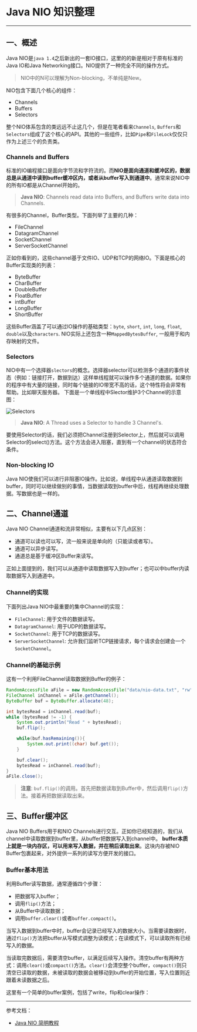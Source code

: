 # Java NIO 知识整理

---

## 一、概述

Java NIO是`java 1.4`之后新出的一套IO接口，这里的的新是相对于原有标准的Java IO和Java Networking接口。NIO提供了一种完全不同的操作方式。

> NIO中的N可以理解为Non-blocking，不单纯是New。

NIO包含下面几个核心的组件：

- Channels
- Buffers
- Selectors

整个NIO体系包含的类远远不止这几个，但是在笔者看来`Channels`, `Buffers`和`Selectors`组成了这个核心的API。其他的一些组件，比如`Pipe`和`FileLock`仅仅只作为上述三个的负责类。

### Channels and Buffers

标准的IO编程接口是面向字节流和字符流的。而**NIO是面向通道和缓冲区的，数据总是从通道中读到buffer缓冲区内，或者从buffer写入到通道中**。通常来说NIO中的所有IO都是从Channel开始的。

> **Java NIO**: Channels read data into Buffers, and Buffers write data into Channels.

有很多的Channel，Buffer类型。下面列举了主要的几种：

- FileChannel
- DatagramChannel
- SocketChannel
- ServerSocketChannel

正如你看到的，这些channel基于文件IO、UDP和TCP的网络IO。下面是核心的Buffer实现类的列表：

- ByteBuffer
- CharBuffer
- DoubleBuffer
- FloatBuffer
- intBuffer
- LongBuffer
- ShortBuffer

这些Buffer涵盖了可以通过IO操作的基础类型：`byte`, `short`, `int`, `long`, `float`, `double`以及`characters`. NIO实际上还包含一种`MappedBytesBuffer`, 一般用于和内存映射的文件。

### Selectors

NIO中有一个选择器`slectors`的概念。选择器selector可以检测多个通道的事件状态（例如：链接打开，数据到达）这样单线程就可以操作多个通道的数据。如果你的程序中有大量的链接，同时每个链接的IO带宽不高的话，这个特性将会非常有帮助。比如聊天服务器。 下面是一个单线程中Slector维护3个Channel的示意图：

![Selectors](http://tutorials.jenkov.com/images/java-nio/overview-selectors.png)

> **Java NIO**: A Thread uses a Selector to handle 3 Channel's.

要使用Selector的话，我们必须把Channel注册到Selector上，然后就可以调用Selector的select()方法。这个方法会进入阻塞，直到有一个channel的状态符合条件。

### Non-blocking IO

Java NIO使我们可以进行非阻塞IO操作。比如说，单线程中从通道读取数据到buffer，同时可以继续做别的事情，当数据读取到buffer中后，线程再继续处理数据。写数据也是一样的。

## 二、Channel通道

Java NIO Channel通道和流非常相似，主要有以下几点区别：

- 通道可以读也可以写，流一般来说是单向的（只能读或者写）。
- 通道可以异步读写。
- 通道总是基于缓冲区Buffer来读写。

正如上面提到的，我们可以从通道中读取数据写入到buffer；也可以中buffer内读取数据写入到通道中。

### Channel的实现

下面列出Java NIO中最重要的集中Channel的实现：

- `FileChannel`: 用于文件的数据读写。
- `DatagramChannel`: 用于UDP的数据读写。
- `SocketChannel`: 用于TCP的数据读写。
- `ServerSocketChannel`: 允许我们监听TCP链接请求，每个请求会创建会一个`SocketChannel`。

### Channel的基础示例

这有一个利用FileChannel读取数据到Buffer的例子：

```java
RandomAccessFile aFile = new RandomAccessFile("data/nio-data.txt", "rw");
FileChannel inChannel = aFile.getChannel();
ByteBuffer buf = ByteBuffer.allocate(48);

int bytesRead = inChannel.read(buf);
while (bytesRead != -1) {
    System.out.println("Read " + bytesRead);
    buf.flip();

    while(buf.hasRemaining()){
        System.out.print((char) buf.get());
    }

    buf.clear();
    bytesRead = inChannel.read(buf);
}
aFile.close();
```

> **注意**: `buf.flip()`的调用。首先把数据读取到Buffer中，然后调用`flip()`方法。接着再把数据读取出来。

## 三、Buffer缓冲区

Java NIO Buffers用于和NIO Channels进行交互。正如你已经知道的，我们从channel中读取数据到buffer里，从buffer把数据写入到channel中。
**buffer本质上就是一块内存区，可以用来写入数据，并在稍后读取出来**。这块内存被NIO Buffer包裹起来，对外提供一系列的读写方便开发的接口。

### Buffer基本用法

利用Buffer读写数据，通常遵循四个步骤：

- 把数据写入buffer；
- 调用`flip()`方法；
- 从Buffer中读取数据；
- 调用`buffer.clear()`或者`buffer.compact()`。

当写入数据到buffer中时，buffer会记录已经写入的数据大小。当需要读数据时，通过`flip()`方法把buffer从写模式调整为读模式；在读模式下，可以读取所有已经写入的数据。

当读取完数据后，需要清空buffer，以满足后续写入操作。清空buffer有两种方式：调用`clear()`或`compact()`方法。`clear()`会清空整个buffer，`compact()`则只清空已读取的数据，未被读取的数据会被移动到buffer的开始位置，写入位置则近跟着未读数据之后。

这里有一个简单的buffer案例，包括了write，flip和clear操作：

---

参考文档：

- [Java NIO 简明教程](https://java-nio.avenwu.net/)